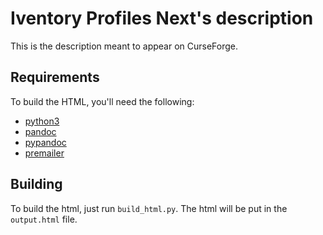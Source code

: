 # Iventory Profiles Next's description

This is the description meant to appear on CurseForge.

## Requirements

To build the HTML, you'll need the following:

- [python3](https://www.python.org/downloads/)
- [pandoc](https://pandoc.org/installing.html)
- [pypandoc](https://pypi.org/project/pypandoc/)
- [premailer](https://pypi.org/project/premailer/)

## Building

To build the html, just run `build_html.py`. The html will be put in the `output.html` file.

